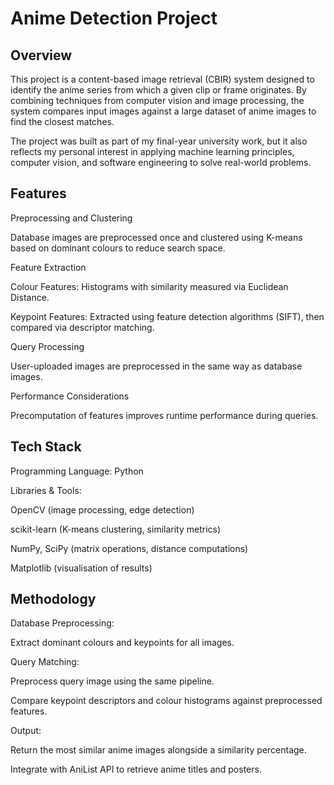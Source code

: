 # **Anime Detection Project**
## Overview

This project is a content-based image retrieval (CBIR) system designed to identify the anime series from which a given clip or frame originates. By combining techniques from computer vision and image processing, the system compares input images against a large dataset of anime images to find the closest matches.

The project was built as part of my final-year university work, but it also reflects my personal interest in applying machine learning principles, computer vision, and software engineering to solve real-world problems.

## Features

Preprocessing and Clustering

Database images are preprocessed once and clustered using K-means based on dominant colours to reduce search space.

Feature Extraction

Colour Features: Histograms with similarity measured via Euclidean Distance.

Keypoint Features: Extracted using feature detection algorithms (SIFT), then compared via descriptor matching.

Query Processing

User-uploaded images are preprocessed in the same way as database images.

Performance Considerations

Precomputation of features improves runtime performance during queries.

## Tech Stack

Programming Language: Python

Libraries & Tools:

OpenCV (image processing, edge detection)

scikit-learn (K-means clustering, similarity metrics)

NumPy, SciPy (matrix operations, distance computations)

Matplotlib (visualisation of results)

## Methodology

Database Preprocessing:

Extract dominant colours and keypoints for all images.

Query Matching:

Preprocess query image using the same pipeline.

Compare keypoint descriptors and colour histograms against preprocessed features.

Output:

Return the most similar anime images alongside a similarity percentage.

Integrate with AniList API to retrieve anime titles and posters.
